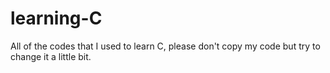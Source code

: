 # learning-C

All of the codes that I used to learn C, please don't copy my code but try to change it a little bit. 
